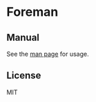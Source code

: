 # Foreman

## Manual

See the [man page](http://ddollar.github.com/foreman) for usage.

## License

MIT
